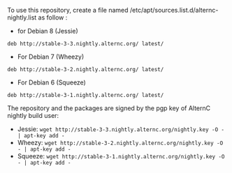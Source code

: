 To use this repository, create a file named /etc/apt/sources.list.d/alternc-nightly.list as follow :

* for Debian 8 (Jessie)

```
deb http://stable-3-3.nightly.alternc.org/ latest/
```

* For Debian 7 (Wheezy)

```
deb http://stable-3-2.nightly.alternc.org/ latest/
```

* For Debian 6 (Squeeze)

```
deb http://stable-3-1.nightly.alternc.org/ latest/
```
The repository and the packages are signed by the pgp key of AlternC nightly build user:

* Jessie: `wget http://stable-3-3.nightly.alternc.org/nightly.key -O - | apt-key add -`
* Wheezy: `wget http://stable-3-2.nightly.alternc.org/nightly.key -O - | apt-key add -`
* Squeeze: `wget http://stable-3-1.nightly.alternc.org/nightly.key -O - | apt-key add -`
